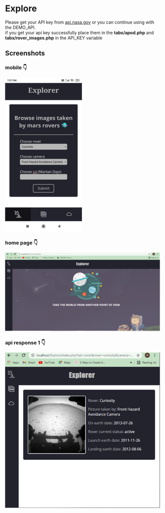 # Explore
  Please get your API key from [api.nasa.gov](https://api.nasa.gov) or you can continue using with the DEMO_API.   
  if you get your api key successfully place them in the **tabs/apod.php** and **tabs/rover_images.php** in the API_KEY variable

## Screenshots
### mobile :point_down:
<kbd><img src="https://github.com/kunal254/Explore/blob/main/screens/explore_mobile.jpg" alt="drawing" height="500"/></kbd>
### home page :point_down:
<kbd>![two](https://github.com/kunal254/Explore/blob/main/screens/explore_desktop.PNG)</kbd>
### api response 1 :point_down:
<kbd>![three](https://github.com/kunal254/Explore/blob/main/screens/explore_medium.PNG)</kbd>
